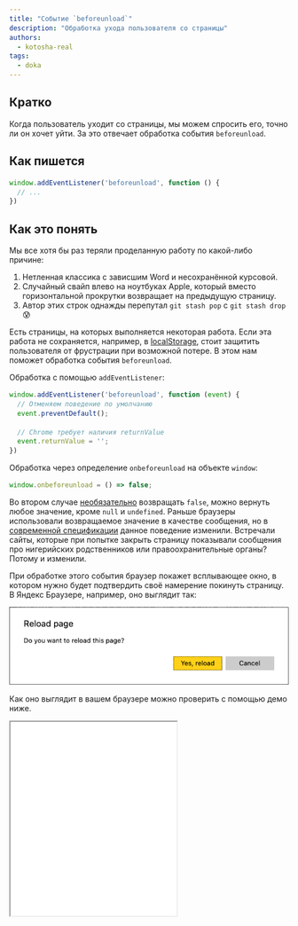 ```yaml
---
title: "Событие `beforeunload`"
description: "Обработка ухода пользователя со страницы"
authors:
  - kotosha-real
tags:
  - doka
---
```


## Кратко

Когда пользователь уходит со страницы, мы можем спросить его, точно ли он хочет уйти. За это отвечает обработка события `beforeunload`.

## Как пишется

```js
window.addEventListener('beforeunload', function () {
  // ...
})
```

## Как это понять

Мы все хотя бы раз теряли проделанную работу по какой-либо причине:
1. Нетленная классика с зависшим Word и несохранённой курсовой.
2. Случайный свайп влево на ноутбуках Apple, который вместо горизонтальной прокрутки возвращает на предыдущую страницу.
3. Автор этих строк однажды перепутал `git stash pop` с `git stash drop` 😰

Есть страницы, на которых выполняется некоторая работа. Если эта работа не сохраняется, например, в [localStorage](js/local-storage/), стоит защитить пользователя от фрустрации при возможной потере. В этом нам поможет обработка события `beforeunload`.

Обработка с помощью `addEventListener`:

```js
window.addEventListener('beforeunload', function (event) {
  // Отменяем поведение по умолчанию
  event.preventDefault();

  // Chrome требует наличия returnValue
  event.returnValue = '';
})
```

Обработка через определение `onbeforeunload` на объекте `window`:

```js
window.onbeforeunload = () => false;
```

Во втором случае [необязательно](https://html.spec.whatwg.org/multipage/webappapis.html#handler-window-onbeforeunload) возвращать `false`, можно вернуть любое значение, кроме `null` и `undefined`. Раньше браузеры использовали возвращаемое значение в качестве сообщения, но в [современной спецификации](https://html.spec.whatwg.org/#unloading-documents) данное поведение изменили. Встречали сайты, которые при попытке закрыть страницу показывали сообщения про нигерийских родственников или правоохранительные органы? Потому и изменили.

При обработке этого события браузер покажет всплывающее окно, в котором нужно будет подтвердить своё намерение покинуть страницу. В Яндекс Браузере, например, оно выглядит так:

![Так выглядит всплывающее окно beforeunload](images/beforeunload-prompt.png)

Как оно выглядит в вашем браузере можно проверить с помощью демо ниже.

<iframe title="Демонстрация обработки события beforeunload" src="demos/beforeunload" height="350"></iframe>
